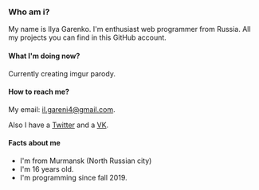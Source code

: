 ### Who am i?
My name is Ilya Garenko. I'm enthusiast web programmer from Russia. All my projects you can find in this GitHub account.

#### What I'm doing now?
Currently creating imgur parody.

#### How to reach me?
My email: il.gareni4@gmail.com.

Also I have a [Twitter](https://twitter.com/il_garenich) and a [VK](https://vk.com/id561347395).

#### Facts about me
- I'm from Murmansk (North Russian city)
- I'm 16 years old.
- I'm programming since fall 2019.

<!--
**krissxl/krissxl** is a ✨ _special_ ✨ repository because its `README.md` (this file) appears on your GitHub profile.

Here are some ideas to get you started:

- 🔭 I’m currently working on ...
- 🌱 I’m currently learning ...
- 👯 I’m looking to collaborate on ...
- 🤔 I’m looking for help with ...
- 💬 Ask me about ...
- 📫 How to reach me: ...
- 😄 Pronouns: ...
- ⚡ Fun fact: ...
-->
